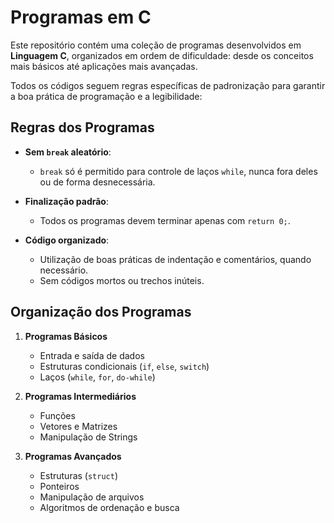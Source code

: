 # Programas em C

Este repositório contém uma coleção de programas desenvolvidos em **Linguagem C**, organizados em ordem de dificuldade: desde os conceitos mais básicos até aplicações mais avançadas.

Todos os códigos seguem regras específicas de padronização para garantir a boa prática de programação e a legibilidade:

## Regras dos Programas

- **Sem `break` aleatório**:  
  - `break` só é permitido para controle de laços `while`, nunca fora deles ou de forma desnecessária.
  
- **Finalização padrão**:  
  - Todos os programas devem terminar apenas com `return 0;`.

- **Código organizado**:  
  - Utilização de boas práticas de indentação e comentários, quando necessário.
  - Sem códigos mortos ou trechos inúteis.

## Organização dos Programas

1. **Programas Básicos**  
   - Entrada e saída de dados
   - Estruturas condicionais (`if`, `else`, `switch`)
   - Laços (`while`, `for`, `do-while`)

2. **Programas Intermediários**  
   - Funções
   - Vetores e Matrizes
   - Manipulação de Strings

3. **Programas Avançados**  
   - Estruturas (`struct`)
   - Ponteiros
   - Manipulação de arquivos
   - Algoritmos de ordenação e busca
